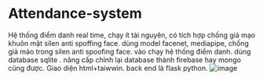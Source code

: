 # Attendance-system
Hệ thống điểm danh real time, chạy ít tài nguyên, có tích hợp chống giả mạo khuôn mặt silen anti spoffing face. dùng model facenet, mediapipe, chống giả mảo trong silen anti spoofing face. vào chạy hệ thống điểm danh. dùng database sqlite . nâng cấp chỉnh lại database thành firebase hay mongo cũng được. Giao diện html+taiwwin. back end là flask python.
![image](https://github.com/user-attachments/assets/b1371e71-b81b-410b-b332-30521b8015eb)
